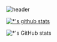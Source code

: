 
![header](https://capsule-render.vercel.app/api?type=waving&color=000080&height=250&section=header&text=Jaeseok%20Choi&fontSize=90&animation=fadeIn&fontAlignY=38&desc=%20&descAlignY=62&descAlign=62)

[![*'s github stats](https://github-readme-stats.vercel.app/api?username=jssjchl)](https://github.com/jssjchl)


![*'s GitHub stats](https://github-readme-stats.vercel.app/api?username=****&show_icons=true&theme=radical)

